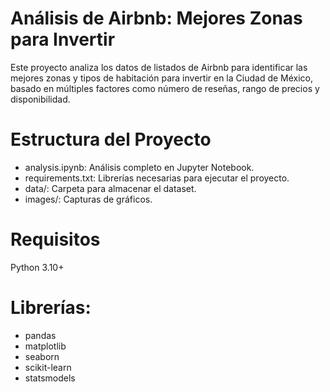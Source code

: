 # Análisis de Airbnb: Mejores Zonas para Invertir

Este proyecto analiza los datos de listados de Airbnb para identificar las mejores zonas y tipos de habitación para invertir en la Ciudad de México, basado en múltiples factores como número de reseñas, rango de precios y disponibilidad.

# Estructura del Proyecto

- analysis.ipynb: Análisis completo en Jupyter Notebook.
- requirements.txt: Librerías necesarias para ejecutar el proyecto.
- data/: Carpeta para almacenar el dataset.
- images/: Capturas de gráficos.

# Requisitos

Python 3.10+

# Librerías:
- pandas
- matplotlib
- seaborn
- scikit-learn
- statsmodels
